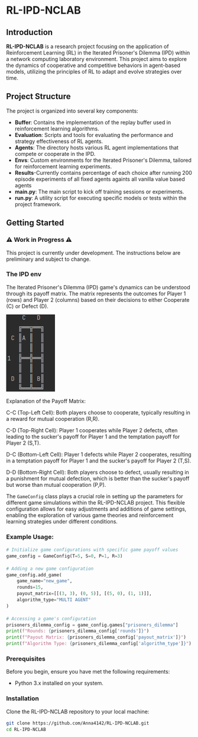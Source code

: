 # RL-IPD-NCLAB

## Introduction

**RL-IPD-NCLAB** is a research project focusing on the application of Reinforcement Learning (RL) in the Iterated Prisoner's Dilemma (IPD) within a network computing laboratory environment. This project aims to explore the dynamics of cooperative and competitive behaviors in agent-based models, utilizing the principles of RL to adapt and evolve strategies over time.

## Project Structure

The project is organized into several key components:

- **Buffer**: Contains the implementation of the replay buffer used in reinforcement learning algorithms.
- **Evaluation**: Scripts and tools for evaluating the performance and strategy effectiveness of RL agents.
- **Agents**: The directory hosts various RL agent implementations that compete or cooperate in the IPD.
- **Envs**: Custom environments for the Iterated Prisoner's Dilemma, tailored for reinforcement learning experiments.
- **Results**-Currently contains percentage of each choice after running 200 episode experiments of all fixed agents againts all vanilla value based agents
- **main.py**: The main script to kick off training sessions or experiments.
- **run.py**: A utility script for executing specific models or tests within the project framework.

## Getting Started


### :warning: Work in Progress :warning:

This project is currently under development. The instructions below are preliminary and subject to change.
### The IPD env

The Iterated Prisoner's Dilemma (IPD) game's dynamics can be understood through its payoff matrix. The matrix represents the outcomes for Player 1 (rows) and Player 2 (columns) based on their decisions to either Cooperate (C) or Defect (D).

![1D Environment](images_rl/one_d_game.png)

Explanation of the Payoff Matrix:

C-C (Top-Left Cell): Both players choose to cooperate, typically resulting in a reward for mutual cooperation (R,R).

C-D (Top-Right Cell): Player 1 cooperates while Player 2 defects, often leading to the sucker's payoff for Player 1 and the temptation payoff for Player 2 (S,T).

D-C (Bottom-Left Cell): Player 1 defects while Player 2 cooperates, resulting in a temptation payoff for Player 1 and the sucker's payoff for Player 2 (T,S).

D-D (Bottom-Right Cell): Both players choose to defect, usually resulting in a punishment for mutual defection, which is better than the sucker's payoff but worse than mutual cooperation (P,P).

The `GameConfig` class plays a crucial role in setting up the parameters for different game simulations within the RL-IPD-NCLAB project. This flexible configuration allows for easy adjustments and additions of game settings, enabling the exploration of various game theories and reinforcement learning strategies under different conditions.



### Example Usage:

```python
# Initialize game configurations with specific game payoff values
game_config = GameConfig(T=5, S=0, P=1, R=3)

# Adding a new game configuration
game_config.add_game(
    game_name="new_game",
    rounds=15,
    payout_matrix=[[(3, 3), (0, 5)], [(5, 0), (1, 1)]],
    algorithm_type="MULTI AGENT"
)

# Accessing a game's configuration
prisoners_dilemma_config = game_config.games["prisoners_dilemma"]
print(f"Rounds: {prisoners_dilemma_config['rounds']}")
print(f"Payout Matrix: {prisoners_dilemma_config['payout_matrix']}")
print(f"Algorithm Type: {prisoners_dilemma_config['algorithm_type']}")

```
### Prerequisites

Before you begin, ensure you have met the following requirements:

- Python 3.x installed on your system.

### Installation

Clone the RL-IPD-NCLAB repository to your local machine:

```bash
git clone https://github.com/Anna4142/RL-IPD-NCLAB.git
cd RL-IPD-NCLAB
